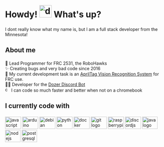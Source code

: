 <h1 align="left">Howdy! <img src="https://cdn.discordapp.com/emojis/1031642704972619886.gif?size=96&quality=lossless" height="40" width="40" alt="dumpsterfire" /> What's up?</h1>

###

<p align="left">I dont really know what my name is, but I am a full stack developer from the Minnesota!</p>

###

<h2 align="left">About me</h2>

###


<p align="left">🤖 Lead Programmer for FRC 2531, the RoboHawks<br>✨ Creating bugs and very bad code since 2016<br>🚀 My current development task is an <a href="https://github.com/WaterGame2023/tags-of-april">AprilTag Vision Recognition System</a> for FRC use.<br> 🧑‍💻 Developer for the <a href="https://github.com/FRCDiscord/Dozer">Dozer Discord Bot</a><br> <img src="https://cdn.jsdelivr.net/gh/devicons/devicon/icons/chrome/chrome-original.svg" height="16" width="16" alt="chrome logo" /> I can code so much faster and better when not on a chromebook</p>

###

<h2 align="left">I currently code with</h2>

###

<div align="left">
  <img src="https://cdn.jsdelivr.net/gh/devicons/devicon/icons/javascript/javascript-original.svg" height="40" width="52" alt="javascript logo"  />
  <img src="https://cdn.jsdelivr.net/gh/devicons/devicon/icons/arduino/arduino-original.svg" height="40" width="52" alt="arduino logo"  />
  <img src="https://cdn.jsdelivr.net/gh/devicons/devicon/icons/debian/debian-original.svg" height="40" width="52" alt="debian logo"  />
  <img src="https://cdn.jsdelivr.net/gh/devicons/devicon/icons/python/python-original.svg" height="40" width="52" alt="python logo"  />
  <img src="https://cdn.jsdelivr.net/gh/devicons/devicon/icons/docker/docker-original.svg" height="40" width="52" alt="docker logo"  />
  <img src="https://cdn.jsdelivr.net/gh/devicons/devicon/icons/git/git-original.svg" height="40" width="52" alt="git logo"  />
  <img src="https://cdn.jsdelivr.net/gh/devicons/devicon/icons/raspberrypi/raspberrypi-original.svg" height="40" width="52" alt="raspberrypi logo"  />
  <img src="https://cdn.jsdelivr.net/gh/devicons/devicon/icons/discordjs/discordjs-original.svg" height="40" width="52" alt="discordjs logo" />
  <img src="https://cdn.jsdelivr.net/gh/devicons/devicon/icons/java/java-original.svg" height="40" width="50" alt="java logo" />
  <img src="https://cdn.jsdelivr.net/gh/devicons/devicon/icons/nodejs/nodejs-original.svg" height="40" width="50" alt="nodejs logo" />
  <img src="https://cdn.jsdelivr.net/gh/devicons/devicon/icons/postgresql/postgresql-original.svg" height="40" width="50" alt="postgresql logo" />
  

</div>
